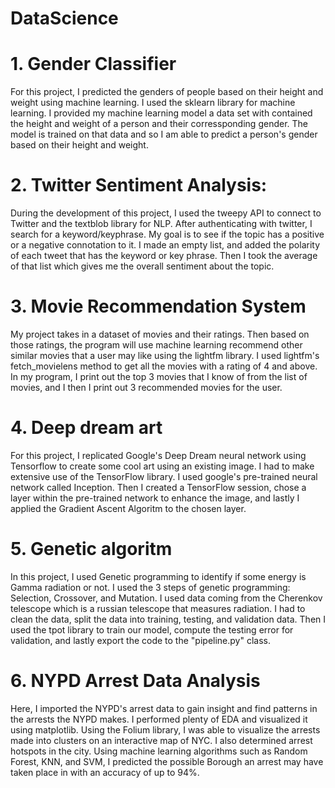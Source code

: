 # DataScience

# 1. Gender Classifier

For this project, I predicted the genders of people based on their height and weight using machine learning. I used the sklearn library for machine learning. I provided my machine learning model a data set with contained the height and weight of a person and their corressponding gender. The model is trained on that data and so I am able to predict a person's gender based on their height and weight.

# 2. Twitter Sentiment Analysis:

During the development of this project, I used the tweepy API to connect to Twitter and the textblob library for NLP. After authenticating with twitter, I search for a keyword/keyphrase. My goal is to see if the topic has a positive or a negative connotation to it. I made an empty list, and added the polarity of each tweet that has the keyword or key phrase. Then I took the average of that list which gives me the overall sentiment about the topic.

# 3. Movie Recommendation System

My project takes in a dataset of movies and their ratings. Then based on those ratings, the program will use machine learning recommend other similar movies that a user may like using the lightfm library. I used lightfm's fetch_movielens method to get all the movies with a rating of 4 and above. In my program, I print out the top 3 movies that I know of from the list of movies, and I then I print out 3 recommended movies for the user.  

# 4. Deep dream art

For this project, I replicated Google's Deep Dream neural network using Tensorflow to create some cool art using an existing image. I had to make extensive use of the TensorFlow library. I used google's pre-trained neural network called Inception. Then I created a TensorFlow session, chose a layer within the pre-trained network to enhance the image, and lastly I applied the Gradient Ascent Algoritm to the chosen layer.    

# 5. Genetic algoritm

In this project, I used Genetic programming to identify if some energy is Gamma radiation or not. I used the 3 steps of genetic programming: Selection, Crossover, and Mutation. I used data coming from the Cherenkov telescope which is a russian telescope that measures radiation. I had to clean the data, split the data into training, testing, and validation data. Then I used the tpot library to train our model, compute the testing error for validation, and lastly export the code to the "pipeline.py" class.  

# 6. NYPD Arrest Data Analysis

Here, I imported the NYPD's arrest data to gain insight and find patterns in the arrests the NYPD makes. I performed plenty of EDA and visualized it using matplotlib. Using the Folium library, I was able to visualize the arrests made into clusters on an interactive map of NYC. I also determined arrest hotspots in the city. Using machine learning algorithms such as Random Forest, KNN, and SVM, I predicted the possible Borough an arrest may have taken place in with an accuracy of up to 94%. 
